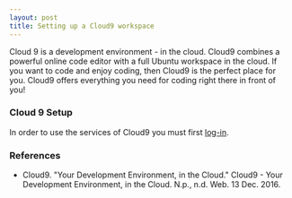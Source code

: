 ```yaml
---
layout: post
title: Setting up a Cloud9 workspace
---
```


Cloud 9 is a development environment - in the cloud. Cloud9 combines a powerful online code editor with a full Ubuntu workspace in the cloud. If you want to code and enjoy coding, then Cloud9 is the perfect place for you. Cloud9 offers everything you need for coding right there in front of you!  

### Cloud 9 Setup
In order to use the services of Cloud9 you must first [log-in](http://c9.io).

### References
* Cloud9. "Your Development Environment, in the Cloud." Cloud9 - Your Development Environment, in the Cloud. N.p., n.d. Web. 13 Dec. 2016.
